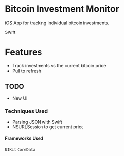 # Bitcoin Investment Monitor

iOS App for tracking individual bitcoin investments.

Swift

# Features
* Track investments vs the current bitcoin price
* Pull to refresh

## TODO
* New UI

### Techniques Used
* Parsing JSON with Swift
* NSURLSession to get current price

#### Frameworks Used
`UIKit`
`CoreData`
